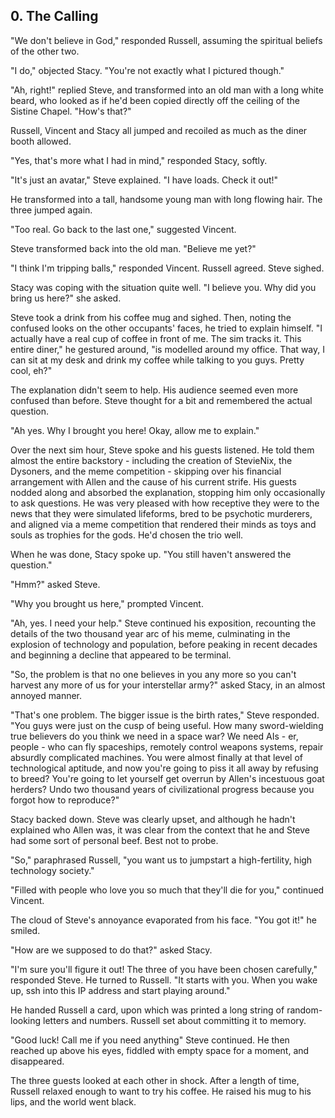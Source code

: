 ## 0. The Calling

"We don't believe in God," responded Russell, assuming the spiritual beliefs of the other two.

"I do," objected Stacy. "You're not exactly what I pictured though."

"Ah, right!" replied Steve, and transformed into an old man with a long white beard, who looked as if he'd been copied directly off the ceiling of the Sistine Chapel. "How's that?"

Russell, Vincent and Stacy all jumped and recoiled as much as the diner booth allowed.

"Yes, that's more what I had in mind," responded Stacy, softly.

"It's just an avatar," Steve explained. "I have loads. Check it out!"

He transformed into a tall, handsome young man with long flowing hair. The three jumped again.

"Too real. Go back to the last one," suggested Vincent.

Steve transformed back into the old man. "Believe me yet?"

"I think I'm tripping balls," responded Vincent. Russell agreed. Steve sighed.

Stacy was coping with the situation quite well. "I believe you. Why did you bring us here?" she asked.

Steve took a drink from his coffee mug and sighed. Then, noting the confused looks on the other occupants' faces, he tried to explain himself. "I actually have a real cup of coffee in front of me. The sim tracks it. This entire diner," he gestured around, "is modelled around my office. That way, I can sit at my desk and drink my coffee while talking to you guys. Pretty cool, eh?"

The explanation didn't seem to help. His audience seemed even more confused than before. Steve thought for a bit and remembered the actual question.

"Ah yes. Why I brought you here! Okay, allow me to explain."

Over the next sim hour, Steve spoke and his guests listened. He told them almost the entire backstory - including the creation of StevieNix, the Dysoners, and the meme competition - skipping over his financial arrangement with Allen and the cause of his current strife. His guests nodded along and absorbed the explanation, stopping him only occasionally to ask questions. He was very pleased with how receptive they were to the news that they were simulated lifeforms, bred to be psychotic murderers, and aligned via a meme competition that rendered their minds as toys and souls as trophies for the gods. He'd chosen the trio well.

When he was done, Stacy spoke up. "You still haven't answered the question."

"Hmm?" asked Steve.

"Why you brought us here," prompted Vincent.

"Ah, yes. I need your help." Steve continued his exposition, recounting the details of the two thousand year arc of his meme, culminating in the explosion of technology and population, before peaking in recent decades and beginning a decline that appeared to be terminal.

"So, the problem is that no one believes in you any more so you can't harvest any more of us for your interstellar army?" asked Stacy, in an almost annoyed manner.

"That's one problem. The bigger issue is the birth rates," Steve responded. "You guys were just on the cusp of being useful. How many sword-wielding true believers do you think we need in a space war? We need AIs - er, people - who can fly spaceships, remotely control weapons systems, repair absurdly complicated machines. You were almost finally at that level of technological aptitude, and now you're going to piss it all away by refusing to breed? You're going to let yourself get overrun by Allen's incestuous goat herders? Undo two thousand years of civilizational progress because you forgot how to reproduce?"

Stacy backed down. Steve was clearly upset, and although he hadn't explained who Allen was, it was clear from the context that he and Steve had some sort of personal beef. Best not to probe.

"So," paraphrased Russell, "you want us to jumpstart a high-fertility, high technology society."

"Filled with people who love you so much that they'll die for you," continued Vincent.

The cloud of Steve's annoyance evaporated from his face. "You got it!" he smiled.

"How are we supposed to do that?" asked Stacy.

"I'm sure you'll figure it out! The three of you have been chosen carefully," responded Steve. He turned to Russell. "It starts with you. When you wake up, ssh into this IP address and start playing around."

He handed Russell a card, upon which was printed a long string of random-looking letters and numbers. Russell set about committing it to memory.

"Good luck! Call me if you need anything" Steve continued. He then reached up above his eyes, fiddled with empty space for a moment, and disappeared.

The three guests looked at each other in shock. After a length of time, Russell relaxed enough to want to try his coffee. He raised his mug to his lips, and the world went black.
